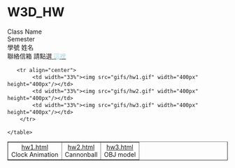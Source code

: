 # W3D_HW
<!-- <style>
body {
	font-family: Helvetica, Arial, 'Heiti TC', 'Microsoft JhengHei', sans-serif;
}
#info {
	width: 100%;
	padding: 10px;
	text-align: center;
}
#hw {
	padding: 10px;
	text-align: center;
}
</style> -->

<body>
<div id="info">
Class Name<br>
Semester<br>
學號 姓名<br>
聯絡信箱 請點選<a href="myemail@gmail.com">
<font color="lightblue">這裡</font></a>
</div>
<div id="hw">
	<table border="1" style="margin-left: auto; margin-right: auto;">

	   <tr align="center">
			<td width="33%"><img src="gifs/hw1.gif" width="400px" height="400px"/></td>
			<td width="33%"><img src="gifs/hw2.gif" width="400px" height="400px"/></td>
			<td width="33%"><img src="gifs/hw3.gif" width="400px" height="400px"/></td>
		</tr>
	    
<tr align="center">
			<td><a href="hw1.html">hw1.html</a><br>Clock Animation</td>
			<td><a href="hw2.html">hw2.html</a><br>Cannonball</td>
			<td><a href="hw3.html">hw3.html</a><br>OBJ model</td>
		</tr>

	</table>
</div>
</body>
